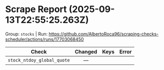 # Scrape Report (2025-09-13T22:55:25.263Z)

Group: `stocks`  |  Run: https://github.com/AlbertoRoca96/scraping-checks-scheduler/actions/runs/17703068450

| Check | Changed | Keys | Error |
|---|:---:|:--|:--|
| `stock_ntdoy_global_quote` | — |  |  |
